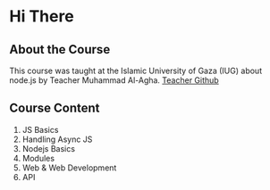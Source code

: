 # Hi There

## About the Course
This course was taught at the Islamic University of Gaza (IUG) about node.js by Teacher Muhammad Al-Agha.
[Teacher Github](https://github.com/MohammedElagha)

## Course Content
1. JS Basics
2. Handling Async JS
3. Nodejs Basics
4. Modules
5. Web & Web Development
6. API

